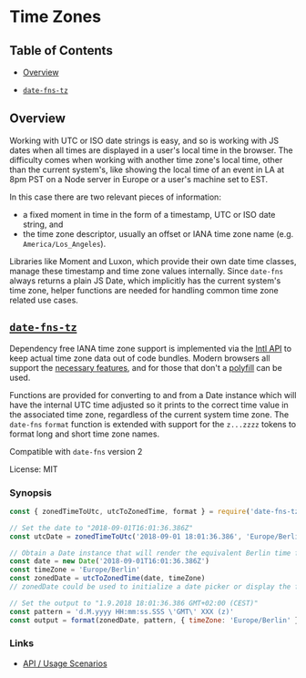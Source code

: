# Time Zones

## Table of Contents

- [Overview](#overview)

- [`date-fns-tz`](#date-fns-tz)

## Overview

Working with UTC or ISO date strings is easy, and so is working with JS dates when all times
are displayed in a user's local time in the browser. The difficulty comes when working with another
time zone's local time, other than the current system's, like showing the local time of an event in LA
at 8pm PST on a Node server in Europe or a user's machine set to EST.

In this case there are two relevant pieces of information:

- a fixed moment in time in the form of a timestamp, UTC or ISO date string, and
- the time zone descriptor, usually an offset or IANA time zone name (e.g. `America/Los_Angeles`).

Libraries like Moment and Luxon, which provide their own date time classes, manage these timestamp and time
zone values internally. Since `date-fns` always returns a plain JS Date, which implicitly has the current
system's time zone, helper functions are needed for handling common time zone related use cases.

## [`date-fns-tz`](https://www.npmjs.com/package/date-fns-tz)

Dependency free IANA time zone support is implemented via the
[Intl API](https://developer.mozilla.org/en-US/docs/Web/JavaScript/Reference/Global_Objects/Intl) to keep
actual time zone data out of code bundles. Modern browsers all support the
[necessary features](https://developer.mozilla.org/en-US/docs/Web/JavaScript/Reference/Global_Objects/DateTimeFormat#Browser_compatibility),
and for those that don't a [polyfill](https://github.com/yahoo/date-time-format-timezone) can be used.

Functions are provided for converting to and from a Date instance which will have the internal UTC time
adjusted so it prints to the correct time value in the associated time zone, regardless of the current
system time zone. The `date-fns` `format` function is extended with support for the `z...zzzz` tokens to
format long and short time zone names.

Compatible with `date-fns` version 2

License: MIT

### Synopsis

```js
const { zonedTimeToUtc, utcToZonedTime, format } = require('date-fns-tz')

// Set the date to "2018-09-01T16:01:36.386Z"
const utcDate = zonedTimeToUtc('2018-09-01 18:01:36.386', 'Europe/Berlin')

// Obtain a Date instance that will render the equivalent Berlin time for the UTC date
const date = new Date('2018-09-01T16:01:36.386Z')
const timeZone = 'Europe/Berlin'
const zonedDate = utcToZonedTime(date, timeZone)
// zonedDate could be used to initialize a date picker or display the formatted local date/time

// Set the output to "1.9.2018 18:01:36.386 GMT+02:00 (CEST)"
const pattern = 'd.M.yyyy HH:mm:ss.SSS \'GMT\' XXX (z)'
const output = format(zonedDate, pattern, { timeZone: 'Europe/Berlin' })
```

### Links

- [API / Usage Scenarios](https://github.com/marnusw/date-fns-tz#time-zone-helpers)
